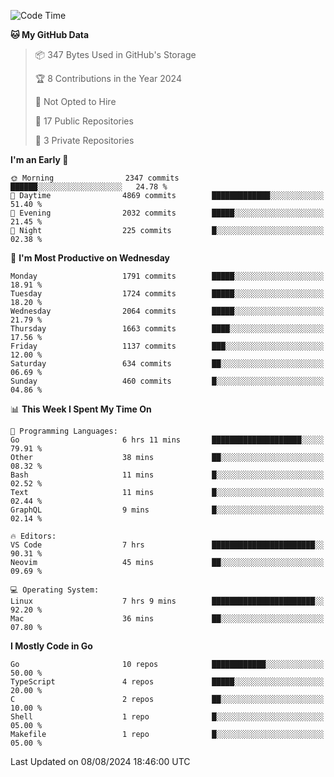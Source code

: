 <!--START_SECTION:waka-->
![Code Time](http://img.shields.io/badge/Code%20Time-820%20hrs%2016%20mins-blue)

**🐱 My GitHub Data** 

> 📦 347 Bytes Used in GitHub's Storage 
 > 
> 🏆 8 Contributions in the Year 2024
 > 
> 🚫 Not Opted to Hire
 > 
> 📜 17 Public Repositories 
 > 
> 🔑 3 Private Repositories 
 > 
**I'm an Early 🐤** 

```text
🌞 Morning                2347 commits        ██████░░░░░░░░░░░░░░░░░░░   24.78 % 
🌆 Daytime                4869 commits        █████████████░░░░░░░░░░░░   51.40 % 
🌃 Evening                2032 commits        █████░░░░░░░░░░░░░░░░░░░░   21.45 % 
🌙 Night                  225 commits         █░░░░░░░░░░░░░░░░░░░░░░░░   02.38 % 
```
📅 **I'm Most Productive on Wednesday** 

```text
Monday                   1791 commits        █████░░░░░░░░░░░░░░░░░░░░   18.91 % 
Tuesday                  1724 commits        █████░░░░░░░░░░░░░░░░░░░░   18.20 % 
Wednesday                2064 commits        █████░░░░░░░░░░░░░░░░░░░░   21.79 % 
Thursday                 1663 commits        ████░░░░░░░░░░░░░░░░░░░░░   17.56 % 
Friday                   1137 commits        ███░░░░░░░░░░░░░░░░░░░░░░   12.00 % 
Saturday                 634 commits         ██░░░░░░░░░░░░░░░░░░░░░░░   06.69 % 
Sunday                   460 commits         █░░░░░░░░░░░░░░░░░░░░░░░░   04.86 % 
```


📊 **This Week I Spent My Time On** 

```text
💬 Programming Languages: 
Go                       6 hrs 11 mins       ████████████████████░░░░░   79.91 % 
Other                    38 mins             ██░░░░░░░░░░░░░░░░░░░░░░░   08.32 % 
Bash                     11 mins             █░░░░░░░░░░░░░░░░░░░░░░░░   02.52 % 
Text                     11 mins             █░░░░░░░░░░░░░░░░░░░░░░░░   02.44 % 
GraphQL                  9 mins              █░░░░░░░░░░░░░░░░░░░░░░░░   02.14 % 

🔥 Editors: 
VS Code                  7 hrs               ███████████████████████░░   90.31 % 
Neovim                   45 mins             ██░░░░░░░░░░░░░░░░░░░░░░░   09.69 % 

💻 Operating System: 
Linux                    7 hrs 9 mins        ███████████████████████░░   92.20 % 
Mac                      36 mins             ██░░░░░░░░░░░░░░░░░░░░░░░   07.80 % 
```

**I Mostly Code in Go** 

```text
Go                       10 repos            ████████████░░░░░░░░░░░░░   50.00 % 
TypeScript               4 repos             █████░░░░░░░░░░░░░░░░░░░░   20.00 % 
C                        2 repos             ██░░░░░░░░░░░░░░░░░░░░░░░   10.00 % 
Shell                    1 repo              █░░░░░░░░░░░░░░░░░░░░░░░░   05.00 % 
Makefile                 1 repo              █░░░░░░░░░░░░░░░░░░░░░░░░   05.00 % 
```




 Last Updated on 08/08/2024 18:46:00 UTC
<!--END_SECTION:waka-->
